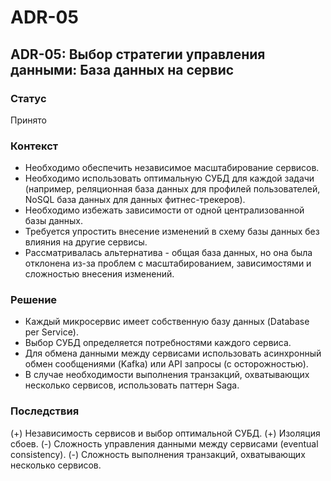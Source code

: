 # ADR-05 

## ADR-05: Выбор стратегии управления данными: База данных на сервис

### Статус

Принято

### Контекст

- Необходимо обеспечить независимое масштабирование сервисов.
- Необходимо использовать оптимальную СУБД для каждой задачи (например, реляционная база данных для профилей пользователей, NoSQL база данных для данных фитнес-трекеров).
- Необходимо избежать зависимости от одной централизованной базы данных.
- Требуется упростить внесение изменений в схему базы данных без влияния на другие сервисы.
- Рассматривалась альтернатива - общая база данных, но она была отклонена из-за проблем с масштабированием, зависимостями и сложностью внесения изменений.

### Решение

- Каждый микросервис имеет собственную базу данных (Database per Service).
- Выбор СУБД определяется потребностями каждого сервиса.
- Для обмена данными между сервисами использовать асинхронный обмен сообщениями (Kafka) или API запросы (с осторожностью).
- В случае необходимости выполнения транзакций, охватывающих несколько сервисов, использовать паттерн Saga.

### Последствия

(+) Независимость сервисов и выбор оптимальной СУБД.
(+) Изоляция сбоев.
(-) Сложность управления данными между сервисами (eventual consistency).
(-) Сложность выполнения транзакций, охватывающих несколько сервисов.